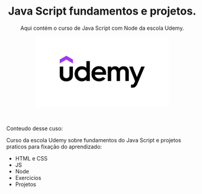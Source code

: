 <h1 align="center">Java Script fundamentos e projetos.</h1>

<p align="center">
Aqui contém o curso de Java Script com Node da escola Udemy.
</p>

<p align="center">
  <img alt="udemy" src= ".github/preview.png" width="70%">
</p>

<br>


Conteudo desse cuso:

Curso da escola Udemy sobre fundamentos do Java Script e projetos praticos para fixação do aprendizado:

- HTML e CSS
- JS
- Node
- Exercicios
- Projetos 







